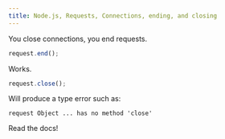 ```yaml
---
title: Node.js, Requests, Connections, ending, and closing
---
```


You close connections, you end requests.

``` javascript
request.end();
```

Works.

``` javascript
request.close();
```

Will produce a type error such as:

```
request Object ... has no method 'close'
```

Read the docs!
